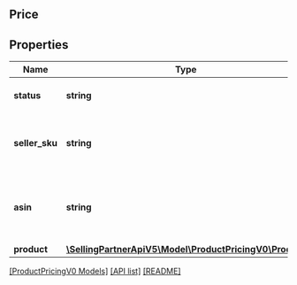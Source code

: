 ## Price

## Properties

Name | Type | Description | Notes
------------ | ------------- | ------------- | -------------
**status** | **string** | The status of the operation. |
**seller_sku** | **string** | The seller stock keeping unit (SKU) of the item. | [optional]
**asin** | **string** | The Amazon Standard Identification Number (ASIN) of the item. | [optional]
**product** | [**\SellingPartnerApiV5\Model\ProductPricingV0\Product**](Product.md) |  | [optional]

[[ProductPricingV0 Models]](../) [[API list]](../../Api) [[README]](../../../README.md)

